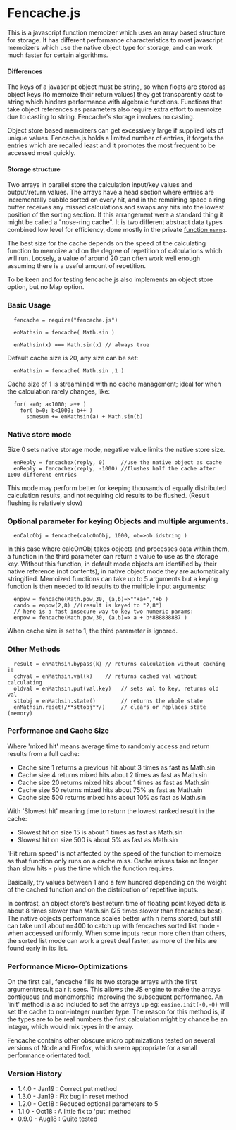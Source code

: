 Fencache.js
===========

This is a javascript function memoizer which uses an array based structure for storage. It has different performance characteristics to most javascript memoizers which use the native object type for storage, and can work much faster for certain algorithms. 

#### Differences

The keys of a javascript object must be string, so when floats are stored as object keys (to memoize their return values) they get transparently cast to string which hinders performance with algebraic functions. Functions that take object references as parameters also require extra effort to memoize due to casting to string. Fencache's storage involves no casting.

Object store based memoizers can get excessively large if supplied lots of unique values. Fencache.js holds a limited number of entries, it forgets the entries which are recalled least and it promotes the most frequent to be accessed most quickly. 

#### Storage structure

Two arrays in parallel store the calculation input/key values and output/return values. The arrays have a head section where entries are incrementally bubble sorted on every hit, and in the remaining space a ring buffer receives any missed calculations and swaps any hits into the lowest position of the sorting section. If this arrangement were a standard thing it might be called a "nose-ring cache". It is two different abstract data types combined low level for efficiency, done mostly in the private [function `nsrng`](https://github.com/strainer/fencache.js/blob/56b46f0f474a046c03533936815d0f7c94936840/fencache.js#L118).

The best size for the cache depends on the speed of the calculating function to memoize and on the degree of repetition of calculations which will run. Loosely, a value of around 20 can often work well enough assuming there is a useful amount of repetition. 

To be keen and for testing fencache.js also implements an object store option, but no Map option.

### Basic Usage

```
  fencache = require("fencache.js") 

  enMathsin = fencache( Math.sin )

  enMathsin(x) === Math.sin(x) // always true 
```

Default cache size is 20, any size can be set:
```
  enMathsin = fencache( Math.sin ,1 ) 
```
Cache size of 1 is streamlined with no cache management; ideal for when the calculation rarely changes, like:
```
  for( a=0; a<1000; a++ )
    for( b=0; b<1000; b++ )
      somesum += enMathsin(a) + Math.sin(b)
```

### Native store mode

Size 0 sets native storage mode, negative value limits the native store size. 
```
  enReply = fencachex(reply, 0)     //use the native object as cache
  enReply = fencachex(reply, -1000) //flushes half the cache after 1000 different entries
```

This mode may perform better for keeping thousands of equally distributed calculation results, and not requiring old results to be flushed. (Result flushing is relatively slow)

### Optional parameter for keying Objects and multiple arguments.

```
  enCalcObj = fencache(calcOnObj, 1000, ob=>ob.idstring )
```
In this case where calcOnObj takes objects and processes data within them,
a function in the third parameter can return a value to use as the storage key.
Without this function, in default mode objects are identified by their native reference (not contents), in native object mode they are automatically stringified. Memoized functions can take up to 5 arguments but a keying function is then needed to id results to the multiple input arguments:

```
  enpow = fencache(Math.pow,30, (a,b)=>""+a+","+b )
  cando = enpow(2,8) //(result is keyed to "2,8")
  // here is a fast insecure way to key two numeric params:
  enpow = fencache(Math.pow,30, (a,b)=> a + b*888888887 )
```
When cache size is set to 1, the third parameter is ignored.

### Other Methods

```  
  result = enMathsin.bypass(k) // returns calculation without caching it
  cchval = enMathsin.val(k)    // returns cached val without calculating 
  oldval = enMathsin.put(val,key)   // sets val to key, returns old val 
  sttobj = enMathsin.state()        // returns the whole state
  enMathsin.reset(/**sttobj**/)     // clears or replaces state (memory)  
```

### Performance and Cache Size
 
Where 'mixed hit' means average time to randomly access and return 
results from a full cache:

* Cache size 1 returns a previous hit about 3 times as fast as Math.sin
* Cache size 4 returns mixed hits about 2 times as fast as Math.sin
* Cache size 20 returns mixed hits about 1 times as fast as Math.sin
* Cache size 50 returns mixed hits about 75% as fast as Math.sin
* Cache size 500 returns mixed hits about 10% as fast as Math.sin

With 'Slowest hit' meaning time to return the lowest ranked result in
the cache: 
* Slowest hit on size 15 is about 1 times as fast as Math.sin
* Slowest hit on size 500 is about 5% as fast as Math.sin

'Hit return speed' is not affected by the speed of the function to memoize as that function only runs on a cache miss. Cache misses take no longer than slow hits - plus the time which the function requires. 

Basically, try values between 1 and a few hundred depending on the weight of the cached function and on the distribution of repetitive inputs.

In contrast, an object store's best return time of floating point keyed data is about 8 times slower than Math.sin (25 times slower than fencaches best). The native objects performance scales better with n items stored, but still can take until about n=400 to catch up with fencaches sorted list mode - when accessed uniformly. When some inputs recur more often than others, the sorted list mode can work a great deal faster, as more of the hits are found early in its list.

### Performance Micro-Optimizations

On the first call, fencache fills its two storage arrays with the first argument:result pair it sees. This allows the JS engine to make the arrays contiguous and monomorphic improving the subsequent performance. An 'init' method is also included to set the arrays up eg: `ensine.init(-0,-0)` will set the cache to non-integer number type. The reason for this method is, if the types are to be real numbers the first calculation might by chance be an integer, which would mix types in the array.

Fencache contains other obscure micro optimizations tested on several versions of Node and Firefox, which seem appropriate for a small performance orientated tool. 

### Version History
* 1.4.0 - Jan19 : Correct put method
* 1.3.0 - Jan19 : Fix bug in reset method
* 1.2.0 - Oct18 : Reduced optional parameters to 5 
* 1.1.0 - Oct18 : A little fix to 'put' method 
* 0.9.0 - Aug18 : Quite tested 